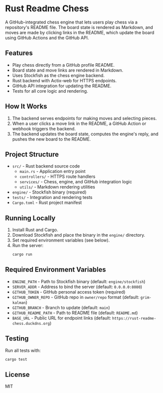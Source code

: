 # Rust Readme Chess

A GitHub-integrated chess engine that lets users play chess via a repository's README file. The board state is rendered as Markdown, and moves are made by clicking links in the README, which update the board using GitHub Actions and the GitHub API.

## Features
- Play chess directly from a GitHub profile README.
- Board state and move links are rendered in Markdown.
- Uses Stockfish as the chess engine backend.
- Rust backend with Actix-web for HTTPS endpoints.
- GitHub API integration for updating the README.
- Tests for all core logic and rendering.

## How It Works
1. The backend serves endpoints for making moves and selecting pieces.
2. When a user clicks a move link in the README, a GitHub Action or webhook triggers the backend.
3. The backend updates the board state, computes the engine's reply, and pushes the new board to the README.

## Project Structure
- `src/` - Rust backend source code
  - `main.rs` - Application entry point
  - `controllers/` - HTTPS route handlers
  - `services/` - Chess, engine, and GitHub integration logic
  - `utils/` - Markdown rendering utilities
- `engine/` - Stockfish binary (required)
- `tests/` - Integration and rendering tests
- `Cargo.toml` - Rust project manifest

## Running Locally
1. Install Rust and Cargo.
2. Download Stockfish and place the binary in the `engine/` directory.
3. Set required environment variables (see below).
4. Run the server:
   ```sh
   cargo run
   ```

## Required Environment Variables
- `ENGINE_PATH` - Path to Stockfish binary (default: `engine/stockfish`)
- `SERVER_ADDR` - Address to bind the server (default: `0.0.0.0:8080`)
- `GITHUB_TOKEN` - GitHub personal access token (required)
- `GITHUB_OWNER_REPO` - GitHub repo in `owner/repo` format (default: `grim-kalman`)
- `GITHUB_BRANCH` - Branch to update (default: `main`)
- `GITHUB_README_PATH` - Path to README file (default: `README.md`)
- `BASE_URL` - Public URL for endpoint links (default: `https://rust-readme-chess.duckdns.org`)

## Testing
Run all tests with:
```sh
cargo test
```

## License
MIT
